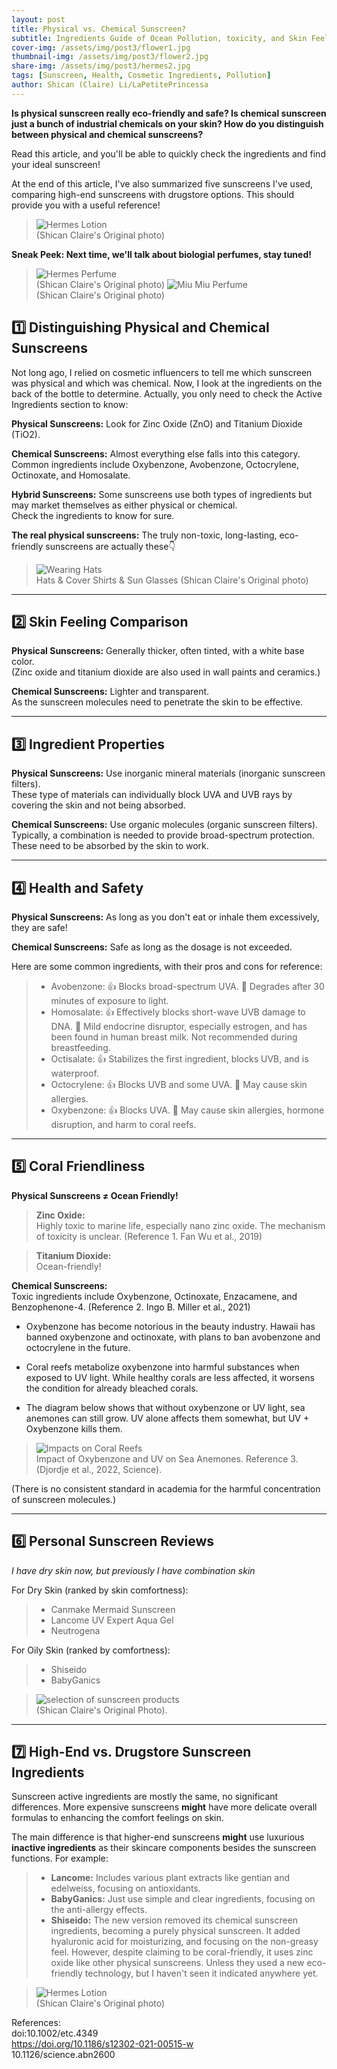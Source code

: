 ```yaml
---
layout: post
title: Physical vs. Chemical Sunscreen?
subtitle: Ingredients Guide of Ocean Pollution, toxicity, and Skin Feeling
cover-img: /assets/img/post3/flower1.jpg
thumbnail-img: /assets/img/post3/flower2.jpg
share-img: /assets/img/post3/hermes2.jpg
tags: [Sunscreen, Health, Cosmetic Ingredients, Pollution]
author: Shican (Claire) Li/LaPetitePrincessa
---
```

               
**Is physical sunscreen really eco-friendly and safe? Is chemical sunscreen just a bunch of industrial chemicals on your skin? How do you distinguish between physical and chemical sunscreens?**

Read this article, and you'll be able to quickly check the ingredients and find your ideal sunscreen!

At the end of this article, I've also summarized five sunscreens I've used, comparing high-end sunscreens with drugstore options. This should provide you with a useful reference!

>![Hermes Lotion][cover1]   
>(Shican Claire's Original photo)

**Sneak Peek: Next time, we'll talk about biologial perfumes, stay tuned!**

>![Hermes Perfume][perfume]   
>(Shican Claire's Original photo)
>![Miu Miu Perfume][miumiu]   
>(Shican Claire's Original photo)


## 1️⃣ Distinguishing Physical and Chemical Sunscreens
Not long ago, I relied on cosmetic influencers to tell me which sunscreen was physical and which was chemical. Now, I look at the ingredients on the back of the bottle to determine. Actually, you only need to check the Active Ingredients section to know:

**Physical Sunscreens:** Look for Zinc Oxide (ZnO) and Titanium Dioxide (TiO2).

**Chemical Sunscreens:** Almost everything else falls into this category.   
Common ingredients include Oxybenzone, Avobenzone, Octocrylene, Octinoxate, and Homosalate.

**Hybrid Sunscreens:** Some sunscreens use both types of ingredients but may market themselves as either physical or chemical.   
Check the ingredients to know for sure.

**The real physical sunscreens:** The truly non-toxic, long-lasting, eco-friendly sunscreens are actually these👇

>![Wearing Hats][flower2]   
>Hats & Cover Shirts & Sun Glasses (Shican Claire's Original photo)

___

## 2️⃣ Skin Feeling Comparison

**Physical Sunscreens:** Generally thicker, often tinted, with a white base color.  
(Zinc oxide and titanium dioxide are also used in wall paints and ceramics.)

**Chemical Sunscreens:** Lighter and transparent.   
As the sunscreen molecules need to penetrate the skin to be effective.

___

## 3️⃣ Ingredient Properties

**Physical Sunscreens:** Use inorganic mineral materials (inorganic sunscreen filters).   
These type of materials can individually block UVA and UVB rays by covering the skin and not being absorbed.

**Chemical Sunscreens:** Use organic molecules (organic sunscreen filters).   
Typically, a combination is needed to provide broad-spectrum protection. These need to be absorbed by the skin to work.

___

## 4️⃣ Health and Safety

**Physical Sunscreens:** As long as you don't eat or inhale them excessively, they are safe!

**Chemical Sunscreens:** Safe as long as the dosage is not exceeded.  

Here are some common ingredients, with their pros and cons for reference:

>* Avobenzone: 👍 Blocks broad-spectrum UVA. 🙅 Degrades after 30 minutes of exposure to light.  
>* Homosalate: 👍 Effectively blocks short-wave UVB damage to DNA. 🙅 Mild endocrine disruptor, especially estrogen, and has been found in human breast milk. Not recommended during breastfeeding.
>* Octisalate: 👍 Stabilizes the first ingredient, blocks UVB, and is waterproof.  
>* Octocrylene: 👍 Blocks UVB and some UVA. 🙅 May cause skin allergies.    
>* Oxybenzone: 👍 Blocks UVA. 🙅 May cause skin allergies, hormone disruption, and harm to coral reefs.

___

## 5️⃣ Coral Friendliness

**Physical Sunscreens ≠ Ocean Friendly!**

>**Zinc Oxide:**  
>Highly toxic to marine life, especially nano zinc oxide. The mechanism of toxicity is unclear. (Reference 1. Fan Wu et al., 2019)   

>**Titanium Dioxide:**    
>Ocean-friendly!

**Chemical Sunscreens:**   
Toxic ingredients include Oxybenzone, Octinoxate, Enzacamene, and Benzophenone-4. (Reference 2. Ingo B. Miller et al., 2021)
* Oxybenzone has become notorious in the beauty industry. Hawaii has banned oxybenzone and octinoxate, with plans to ban avobenzone and octocrylene in the future.

* Coral reefs metabolize oxybenzone into harmful substances when exposed to UV light. While healthy corals are less affected, it worsens the condition for already bleached corals.

* The diagram below shows that without oxybenzone or UV light, sea anemones can still grow. UV alone affects them somewhat, but UV + Oxybenzone kills them.

>![Impacts on Coral Reefs][coral]   
>Impact of Oxybenzone and UV on Sea Anemones. Reference 3. (Djordje et al., 2022, Science).

(There is no consistent standard in academia for the harmful concentration of sunscreen molecules.)

___

## 6️⃣ Personal Sunscreen Reviews
_I have dry skin now, but previously I have combination skin_

For Dry Skin (ranked by skin comfortness):

>* Canmake Mermaid Sunscreen    
>* Lancome UV Expert Aqua Gel    
>* Neutrogena    

For Oily Skin (ranked by comfortness):    

>* Shiseido   
>* BabyGanics

>![selection of sunscreen products][sunscreens]     
>(Shican Claire's Original Photo).

_____

## 7️⃣ High-End vs. Drugstore Sunscreen Ingredients

Sunscreen active ingredients are mostly the same, no significant differences. More expensive sunscreens **might** have more delicate overall formulas to enhancing the comfort feelings on skin.   

The main difference is that higher-end sunscreens **might** use luxurious **inactive ingredients** as their skincare components besides the sunscreen functions. For example:
>* **Lancome:** Includes various plant extracts like gentian and edelweiss, focusing on antioxidants.    
>* **BabyGanics:** Just use simple and clear ingredients, focusing on the anti-allergy effects.   
>* **Shiseido:** The new version removed its chemical sunscreen ingredients, becoming a purely physical sunscreen. It  added hyaluronic acid for moisturizing, and focusing on the non-greasy feel. However, despite claiming to be coral-friendly, it uses zinc oxide like other physical sunscreens. Unless they used a new eco-friendly technology, but I haven't seen it indicated anywhere yet.

>![Hermes Lotion][hermes1]   
>(Shican Claire's Original photo)

References:  
doi:10.1002/etc.4349   
https://doi.org/10.1186/s12302-021-00515-w   
10.1126/science.abn2600    



[cover1]: /assets/img/post3/cover1.jpg
[cover2]: /assets/img/post3/cover2.jpg
[perfume]: /assets/img/post3/perfume.jpg
[flower1]: /assets/img/post3/flower1.jpg
[flower2]: /assets/img/post3/flower2.jpg
[coral]: /assets/img/post3/coral.jpg
[hermes1]: /assets/img/post3/hermes1.jpg
[miumiu]: /assets/img/post3/miumiu.jpg
[sunscreens]: /assets/img/post3/sunscreens.jpg
[hermes2]: /assets/img/post3/hermes2.jpg
